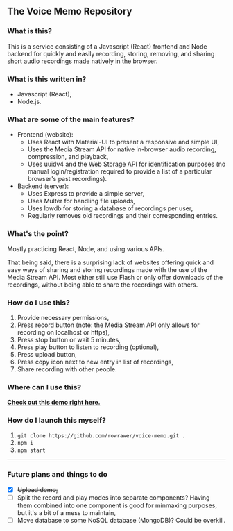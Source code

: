 ## The Voice Memo Repository
### What is this?
This is a service consisting of a Javascript (React) frontend and Node backend for quickly and easily recording, storing, removing, and sharing short audio recordings made natively in the browser.

### What is this written in?
- Javascript (React),
- Node.js.

### What are some of the main features?
- Frontend (website):
	* Uses React with Material-UI to present a responsive and simple UI,
	* Uses the Media Stream API for native in-browser audio recording, compression, and playback,
	* Uses uuidv4 and the Web Storage API for identification purposes (no manual login/registration required to provide a list of a particular browser's past recordings).
- Backend (server):
	* Uses Express to provide a simple server,
	* Uses Multer for handling file uploads,
	* Uses lowdb for storing a database of recordings per user,
	* Regularly removes old recordings and their corresponding entries.

### What's the point?
Mostly practicing React, Node, and using various APIs.

That being said, there is a surprising lack of websites offering quick and easy ways of sharing and storing recordings made with the use of the Media Stream API. Most either still use Flash or only offer downloads of the recordings, without being able to share the recordings with others.

### How do I use this?
1. Provide necessary permissions,
2. Press record button (note: the Media Stream API only allows for recording  on localhost or https),
3. Press stop button or wait 5 minutes,
4. Press play button to listen to recording (optional),
5. Press upload button,
6. Press copy icon next to new entry in list of recordings,
7. Share recording with other people.

### Where can I use this?
**[Check out this demo right here.](https://rowrawer.cf:5441/)**

### How do I launch this myself?
1. `git clone https://github.com/rowrawer/voice-memo.git .`
2. `npm i`
3. `npm start`

---

### Future plans and things to do
- [x] ~~Upload demo,~~
- [ ] Split the record and play modes into separate components? Having them combined into one component is good for minmaxing purposes, but it's a bit of a mess to maintain,
- [ ] Move database to some NoSQL database (MongoDB)? Could be overkill.

